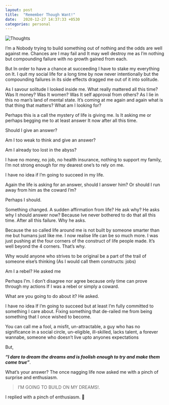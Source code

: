 ```yaml
---
layout: post
title:  "Remember Though Want!"
date:   2020-12-27 14:37:33 +0530
categories: personal
---
```

![Thoughts](/assets/images/thoughts.jpg)


I’m a Nobody trying to build something out of nothing and the odds are well against me. Chances are I may fail and It may well destroy me as I’m nothing but compounding failure with no growth gained from each.

But In order to have a chance at succeeding I have to stake my everything on It. I quit my social life for a long time by now never intentionally but the compounding failures in its side effects dragged me out of it into solitude.

As I savour solitude I looked inside me. What really mattered all this time? Was It money? Was It women? Was It self approval from others? As I lie in this no man’s land of mental state. It’s coming at me again and again what is that thing that matters? What am I looking for?

Perhaps this is a call the mystery of life is giving me. Is It asking me or perhaps begging me to at least answer It now after all this time.

Should I give an answer?

Am I too weak to think and give an answer?

Am I already too lost in the abyss?

I have no money, no job, no health insurance, nothing to support my family, I’m not strong enough for my dearest one’s to rely on me.

I have no idea if I’m going to succeed in my life.

Again the life is asking for an answer, should I answer him? Or should I run away from him as the coward I’m?

Perhaps I should.

Something changed. A sudden affirmation from life? He ask why? He asks why I should answer now? Because Ive never bothered to do that all this time. After all this failure. Why he asks.

Because the so called life around me is not built by someone smarter than me but humans just like me. I now realise life can be so much more. I was just pushing at the four corners of the construct of life people made. It’s well beyond the 4 corners. That’s why.

Why would anyone who strives to be original be a part of the trail of someone else’s thinking (As I would call them constructs: jobs)

Am I a rebel?  He asked me

Perhaps I’m. I don’t disagree nor agree because only time can prove through my actions If I was a rebel or simply a coward.

What are you going to do about it? He asked.

I have no idea If I’m going to succeed but at least I’m fully committed to something I care about. Fixing something that de-railed me from being something that I once wished to become.

You can call me a fool, a misfit, un-attractable, a guy who has no significance in a social circle, un-eligible, ill-skilled, lacks talent, a forever wannabe, someone who doesn’t live upto anyones expectations

But,

**_“I dare to dream the dreams and is foolish enough to try and make them come true”_**.

What’s your answer? The once nagging life now asked me with a pinch of surprise and enthusiasm.

> I’M GOING TO BUILD ON MY DREAMS!.

I replied with a pinch of enthusiasm. 🙂
